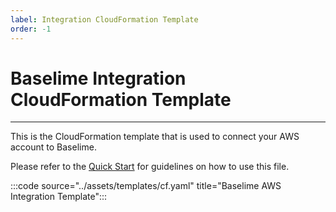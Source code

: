 ```yaml
---
label: Integration CloudFormation Template
order: -1
---
```


# Baselime Integration CloudFormation Template

---

This is the CloudFormation template that is used to connect your AWS account to Baselime.

Please refer to the [Quick Start](../getting-started/quick-start.md) for guidelines on how to use this file.

:::code source="../assets/templates/cf.yaml" title="Baselime AWS Integration Template":::
